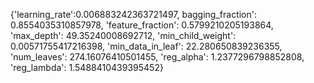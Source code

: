 {'learning_rate':0.006883242363721497, bagging_fraction': 0.8554035310857978, 'feature_fraction': 0.5799210205193864,
'max_depth': 49.35240008692712, 'min_child_weight': 0.00571755417216398,
'min_data_in_leaf': 22.280650839236355, 'num_leaves': 274.16076410501455,
'reg_alpha': 1.2377296798852808, 'reg_lambda': 1.5488410439395452}